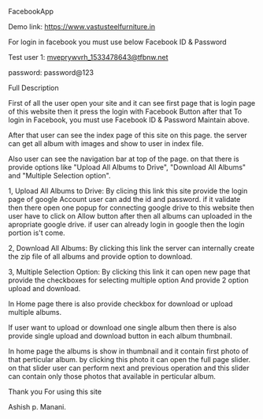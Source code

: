 FacebookApp

Demo link: https://www.vastusteelfurniture.in

For login in facebook you must use below Facebook ID & Password

Test user 1: mveprywvrh_1533478643@tfbnw.net

password: password@123

Full Description

First of all the user open your site and it can see first page that is login page of this website then it press the login with Facebook Button after that To login in Facebook, you must use Facebook ID & Password Maintain above.

After that user can see the index page of this site on this page. the server can get all album with images and show to user in index file.

Also user can see the navigation bar at top of the page. on that there is provide options like "Upload All Albums to Drive", "Download All Albums" and "Multiple Selection option".

1, Upload All Albums to Drive: By clicing this link this site provide the login page of google Account user can add the id and password. if it validate then there open one popup for connecting google drive to this website then user have to click on Allow button after then all albums can uploaded in the apropriate google drive. if user can already login in google then the login portion is't come.

2, Download All Albums: By clicking this link the server can internally create the zip file of all albums and provide option to download.

3, Multiple Selection Option: By clicking this link it can open new page that provide the checkboxes for selecting multiple option And provide 2 option upload and download.

In Home page there is also provide checkbox for download or upload multiple albums.

If user want to upload or download one single album then there is also provide single upload and download button in each album thumbnail.

In home page the albums is show in thumbnail and it contain first photo of that perticular album. by clicking this photo it can open the full page slider. on that slider user can perform next and previous operation and this slider can contain only those photos that available in perticular album.

Thank you For using this site

Ashish p. Manani.

